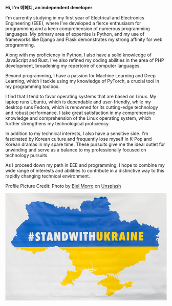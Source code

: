 **Hi, I'm 메헤디, an independent developer**

I'm currently studying in my first year of Electrical and Electronics Engineering (EEE), where I've developed a fierce enthusiasm for programming and a keen comprehension of numerous programming languages. My primary area of expertise is Python, and my use of frameworks like Django and Flask demonstrates my strong affinity for web programming.

Along with my proficiency in Python, I also have a solid knowledge of JavaScript and Rust. I've also refined my coding abilities in the area of PHP development, broadening my repertoire of computer languages. 

Beyond programming, I have a passion for Machine Learning and Deep Learning, which I tackle using my knowledge of PyTorch, a crucial tool in my programming toolbox.

I find that I tend to favor operating systems that are based on Linux. My laptop runs Ubuntu, which is dependable and user-friendly, while my desktop runs Fedora, which is renowned for its cutting-edge technology and robust performance. I take great satisfaction in my comprehensive knowledge and comprehension of the Linux operating system, which further strengthens my technological proficiency.

In addition to my technical interests, I also have a sensitive side. I'm fascinated by Korean culture and frequently lose myself in K-Pop and Korean dramas in my spare time. These pursuits give me the ideal outlet for unwinding and serve as a balance to my professionally focused on technology pursuits.

As I proceed down my path in EEE and programming, I hope to combine my wide range of interests and abilities to contribute in a distinctive way to this rapidly changing technical environment.

<!---
rosegranate/rosegranate is a ✨ special ✨ repository because its `README.md` (this file) appears on your GitHub profile.
You can click the Preview link to take a look at your changes.
--->

Profile Picture Credit: Photo by <a href="https://unsplash.com/pt-br/@bielmorro?utm_source=unsplash&utm_medium=referral&utm_content=creditCopyText">Biel Morro</a> on <a href="https://unsplash.com/images/nature/rose?utm_source=unsplash&utm_medium=referral&utm_content=creditCopyText">Unsplash</a>

![Stand w/ Ukraine](shutterstock_2125795721-1.jpg)
